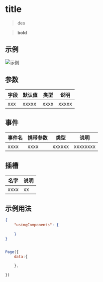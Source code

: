# title

> des

> **bold**


## 示例
![示例](../img/xxxxx.png)

## 参数
|  字段   | 默认值  |  类型  | 说明 |
|  ----  | ----  |  ----  | ----  |
| xxx  | xxxxx | xxxx | xxxxx  |


## 事件
|  事件名   | 携带参数  |  类型  | 说明 |
|  ----     | ----  |  ----  | ----  |
| xxxx      | xxxx| xxxxxx | xxxxxxxx  |

## 插槽
|  名字    | 说明 |
|  ----  |  ----  |
| xxxx  |  xx  |

## 示例用法

```json
{
	"usingComponents": {
        
	}
}
```

```wxml

```

```js
Page({
    data:{

    },
	
})
```
